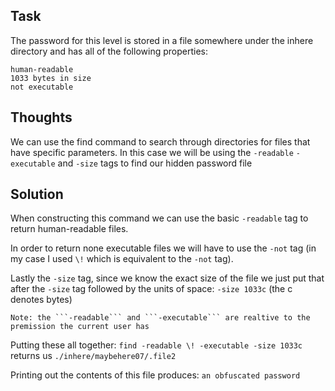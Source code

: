 <h2>Task</h2>

The password for this level is stored in a file somewhere under the inhere directory and has all of the following properties:

    human-readable
    1033 bytes in size
    not executable


<h2>Thoughts</h2>

We can use the find command to search through directories for files that have specific parameters. In this case we will be using the ```-readable``` ```-executable``` and ```-size``` tags to find our hidden password file

<h2>Solution</h2>

When constructing this command we can use the basic ```-readable``` tag to return human-readable files. 

In order to return none executable files we will have to use the ```-not``` tag (in my case I used ```\!``` which is equivalent to the ```-not``` tag). 

Lastly the ```-size``` tag, since we know the exact size of the file we just put that after the ```-size``` tag followed by the units of space: ```-size 1033c``` (the c denotes bytes)

    Note: the ```-readable``` and ```-executable``` are realtive to the premission the current user has

Putting these all together: ```find -readable \! -executable -size 1033c``` returns us ```./inhere/maybehere07/.file2```

Printing out the contents of this file produces: ```an obfuscated password```
